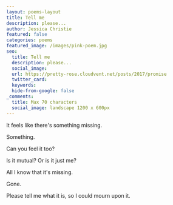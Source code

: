 ```yaml
---
layout: poems-layout
title: Tell me
description: please...
author: Jessica Christie
featured: false
categories: poems
featured_image: /images/pink-poem.jpg
seo:
  title: Tell me
  description: please...
  social_image:
  url: https://pretty-rose.cloudvent.net/posts/2017/promise
  twitter_card:
  keywords:
  hide-from-google: false
_comments:
  title: Max 70 characters
  social_image: landscape 1200 x 600px
---
```

It feels like there's something missing.

Something.

Can you feel it too?

Is it mutual? Or is it just me?

All I know that it's missing.

Gone.

Please tell me what it is, so I could mourn upon it.

&nbsp;
